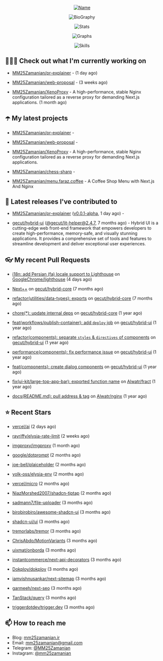 <p align="center">
  <a href="https://github.com/MM25Zamanian">
    <img
      src="https://readme-typing-svg.demolab.com?font=Comic+Neue&weight=800&size=30&duration=4000&pause=1000&color=04F759&center=true&vCenter=true&multiline=true&repeat=false&width=462&lines=S.+MohammadMahdi+Zamanian"
      alt="Name"
    />
  </a>
</p>

<p align="center">
  <img
    src="https://readme-typing-svg.demolab.com?font=Comic+Neue&duration=4000&pause=1000&color=04F759&center=true&vCenter=true&lines=Junior+Full-Stack+Developer;Focusing+on+Front-End+With+Best+Practice;Trying+to+Learn+SW+Architecture+Patterns"
    alt="BioGraphy"
  />
</p>

<p align="center">
  <img src="https://streak-stats.demolab.com/?user=MM25Zamanian&hide_border=true&border_radius=0&date_format=j%20M%5B%20Y%5D&mode=weekly&card_width=400&background=000802&sideLabels=04F759&dates=04F759&sideNums=04F759&currStreakNum=04F759&ring=04F759&currStreakLabel=04F759&fire=EB4705&hide_longest_streak=true" alt="Stats" />
</p>

<p align="center">
  <img
    src="https://github-readme-activity-graph.vercel.app/graph?username=MM25Zamanian&bg_color=000802&color=04F759&line=04F759&point=ffffff&area=true&hide_border=true"
    alt="Graphs"
  />
</p>

<p align="center">
  <img
    src="https://skillicons.dev/icons?i=androidstudio,arduino,bash,bootstrap,cpp,ts,codepen,css,django,docker,figma,linux,lit,md,mongodb,nginx,nodejs,py,vscode,vite&perline=10"
    alt="Skills"
  />
</p>


## 👨🏻‍💻 Check out what I'm currently working on



- [MM25Zamanian/pr-explainer](https://github.com/MM25Zamanian/pr-explainer) -  (1 day ago)

- [MM25Zamanian/web-proposal](https://github.com/MM25Zamanian/web-proposal) -  (3 weeks ago)

- [MM25Zamanian/XenoProxy](https://github.com/MM25Zamanian/XenoProxy) - A high-performance, stable Nginx configuration tailored as a reverse proxy for demanding Next.js applications. (1 month ago)

## ☂️ My latest projects



- [MM25Zamanian/pr-explainer](https://github.com/MM25Zamanian/pr-explainer) - 

- [MM25Zamanian/web-proposal](https://github.com/MM25Zamanian/web-proposal) - 

- [MM25Zamanian/XenoProxy](https://github.com/MM25Zamanian/XenoProxy) - A high-performance, stable Nginx configuration tailored as a reverse proxy for demanding Next.js applications.

- [MM25Zamanian/chess-sharp](https://github.com/MM25Zamanian/chess-sharp) - 

- [MM25Zamanian/menu.faraz.coffee](https://github.com/MM25Zamanian/menu.faraz.coffee) - A Coffee Shop Menu with Next.js And Nginx

## 🎉 Latest releases I've contributed to



- [MM25Zamanian/pr-explainer](https://github.com/MM25Zamanian/pr-explainer) ([v0.0.1-alpha](https://github.com/MM25Zamanian/pr-explainer/releases/tag/v0.0.1-alpha), 1 day ago) - 

- [gecut/hybrid-ui](https://github.com/gecut/hybrid-ui) ([@gecut/lit-helper@2.4.7](https://github.com/gecut/hybrid-ui/releases/tag/%40gecut/lit-helper%402.4.7), 7 months ago) - Hybrid UI is a cutting-edge web front-end framework that empowers developers to create high-performance, memory-safe, and visually stunning applications. It provides a comprehensive set of tools and features to streamline development and deliver exceptional user experiences.

## 👓 My recent Pull Requests



- [i18n: add Persian (fa) locale support to Lighthouse](https://github.com/GoogleChrome/lighthouse/pull/16510) on [GoogleChrome/lighthouse](https://github.com/GoogleChrome/lighthouse) (4 days ago)

- [Next&#43;&#43;](https://github.com/gecut/hybrid-core/pull/174) on [gecut/hybrid-core](https://github.com/gecut/hybrid-core) (7 months ago)

- [refactor(utilities/data-types): exports](https://github.com/gecut/hybrid-core/pull/173) on [gecut/hybrid-core](https://github.com/gecut/hybrid-core) (7 months ago)

- [chore(*): update internal deps](https://github.com/gecut/hybrid-core/pull/112) on [gecut/hybrid-core](https://github.com/gecut/hybrid-core) (1 year ago)

- [feat(workflows/publish-container): add `deploy` job](https://github.com/gecut/hybrid-ui/pull/85) on [gecut/hybrid-ui](https://github.com/gecut/hybrid-ui) (1 year ago)

- [refactor(components): separate `styles` &amp; `directives` of components](https://github.com/gecut/hybrid-ui/pull/83) on [gecut/hybrid-ui](https://github.com/gecut/hybrid-ui) (1 year ago)

- [performance(components): fix performance issue](https://github.com/gecut/hybrid-ui/pull/58) on [gecut/hybrid-ui](https://github.com/gecut/hybrid-ui) (1 year ago)

- [feat(components): create dialog components](https://github.com/gecut/hybrid-ui/pull/26) on [gecut/hybrid-ui](https://github.com/gecut/hybrid-ui) (1 year ago)

- [fix(ui-kit/large-top-app-bar): exported function name](https://github.com/Alwatr/fract/pull/155) on [Alwatr/fract](https://github.com/Alwatr/fract) (1 year ago)

- [docs(README.md): pull address &amp; tag](https://github.com/Alwatr/nginx/pull/21) on [Alwatr/nginx](https://github.com/Alwatr/nginx) (1 year ago)

## ⭐ Recent Stars



- [vercel/ai](https://github.com/vercel/ai) (2 days ago)

- [rayriffy/elysia-rate-limit](https://github.com/rayriffy/elysia-rate-limit) (2 weeks ago)

- [imgproxy/imgproxy](https://github.com/imgproxy/imgproxy) (1 month ago)

- [google/dotprompt](https://github.com/google/dotprompt) (2 months ago)

- [joe-bell/plaiceholder](https://github.com/joe-bell/plaiceholder) (2 months ago)

- [yolk-oss/elysia-env](https://github.com/yolk-oss/elysia-env) (2 months ago)

- [vercel/micro](https://github.com/vercel/micro) (2 months ago)

- [NiazMorshed2007/shadcn-tiptap](https://github.com/NiazMorshed2007/shadcn-tiptap) (2 months ago)

- [sadmann7/file-uploader](https://github.com/sadmann7/file-uploader) (3 months ago)

- [birobirobiro/awesome-shadcn-ui](https://github.com/birobirobiro/awesome-shadcn-ui) (3 months ago)

- [shadcn-ui/ui](https://github.com/shadcn-ui/ui) (3 months ago)

- [tremorlabs/tremor](https://github.com/tremorlabs/tremor) (3 months ago)

- [ChrisAbdo/MotionVariants](https://github.com/ChrisAbdo/MotionVariants) (3 months ago)

- [uixmat/onborda](https://github.com/uixmat/onborda) (3 months ago)

- [instantcommerce/next-api-decorators](https://github.com/instantcommerce/next-api-decorators) (3 months ago)

- [Dokploy/dokploy](https://github.com/Dokploy/dokploy) (3 months ago)

- [iamvishnusankar/next-sitemap](https://github.com/iamvishnusankar/next-sitemap) (3 months ago)

- [garmeeh/next-seo](https://github.com/garmeeh/next-seo) (3 months ago)

- [TanStack/query](https://github.com/TanStack/query) (3 months ago)

- [triggerdotdev/trigger.dev](https://github.com/triggerdotdev/trigger.dev) (3 months ago)

## 📫 How to reach me

- Blog: [mm25zamanian.ir](https://mm25zamanian.ir)
- Email: [mm25zamanian@gmail.com](mailto://mm25zamanian@gmail.com)
- Telegram: [@MM25Zamanian](https://t.me/MM25Zamanian)
- Instagram: [@mm25zamanian](https://instagram.com/mm25zamanian)
